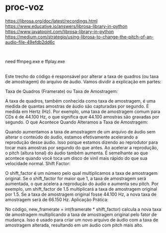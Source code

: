 # proc-voz

https://librosa.org/doc/latest/recordings.html <br>
https://www.educative.io/answers/librosa-library-in-python <br>
https://www.javatpoint.com/librosa-library-in-python <br>
https://medium.com/strategio/using-librosa-to-change-the-pitch-of-an-audio-file-49efdb2dd6c

<br>


need ffmpeg.exe e ffplay.exe

<br>
Este trecho do código é responsável por alterar a taxa de quadros (ou taxa de amostragem) do arquivo de áudio. Vamos dividir a explicação em partes:

Taxa de Quadros (Framerate) ou Taxa de Amostragem:

A taxa de quadros, também conhecida como taxa de amostragem, é uma medida de quantas amostras de áudio são capturadas por segundo. É medida em Hertz (Hz). Por exemplo, uma taxa de amostragem comum para CDs é de 44.100 Hz, o que significa que 44.100 amostras são gravadas por segundo.
O que Acontece Quando Alteramos a Taxa de Amostragem:

Quando aumentamos a taxa de amostragem de um arquivo de áudio sem alterar o conteúdo do áudio, estamos efetivamente acelerando a reprodução desse áudio. Isso porque estamos dizendo ao reprodutor para tocar mais amostras por segundo do que antes.
Ao acelerar a reprodução, o pitch (altura tonal) do áudio também aumenta. É semelhante ao que acontece quando você toca um disco de vinil mais rápido do que sua velocidade normal.
Shift Factor:

O shift_factor é um número pelo qual multiplicamos a taxa de amostragem original. Se o shift_factor for maior que 1, a taxa de amostragem será aumentada, o que acelera a reprodução do áudio e aumenta seu pitch.
Por exemplo, um shift_factor de 1.5 multiplicará a taxa de amostragem original por 1.5. Se a taxa de amostragem original fosse 44.100 Hz, a nova taxa de amostragem será de 66.150 Hz.
Aplicação Prática:

No código, new_framerate = int(framerate * shift_factor) calcula a nova taxa de amostragem multiplicando a taxa de amostragem original pelo fator de mudança.
Isso é usado para criar um novo arquivo de áudio com a taxa de amostragem alterada, resultando em um áudio com pitch mais alto.
